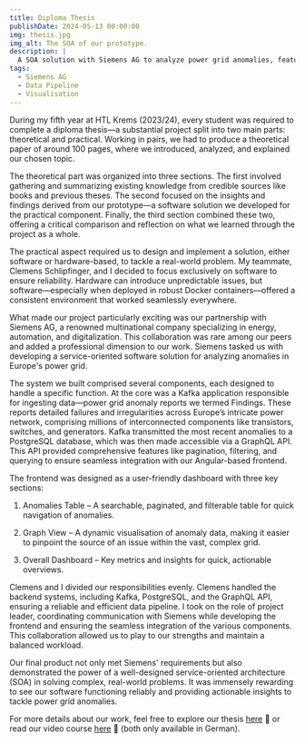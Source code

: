 ```yaml
---
title: Diploma Thesis
publishDate: 2024-05-13 00:00:00
img: thesis.jpg
img_alt: The SOA of our prototype.
description: |
  A SOA solution with Siemens AG to analyze power grid anomalies, featuring a Kafka pipeline, PostgreSQL, GraphQL API, and an Angular dashboard for visualisation.
tags:
  - Siemens AG
  - Data Pipeline
  - Visualisation 
---
```


During my fifth year at HTL Krems (2023/24), every student was required to complete a diploma thesis—a substantial project split into two main parts: theoretical and practical. Working in pairs, we had to produce a theoretical paper of around 100 pages, where we introduced, analyzed, and explained our chosen topic.

The theoretical part was organized into three sections. The first involved gathering and summarizing existing knowledge from credible sources like books and previous theses. The second focused on the insights and findings derived from our prototype—a software solution we developed for the practical component. Finally, the third section combined these two, offering a critical comparison and reflection on what we learned through the project as a whole.

The practical aspect required us to design and implement a solution, either software or hardware-based, to tackle a real-world problem. My teammate, Clemens Schlipfinger, and I decided to focus exclusively on software to ensure reliability. Hardware can introduce unpredictable issues, but software—especially when deployed in robust Docker containers—offered a consistent environment that worked seamlessly everywhere.

What made our project particularly exciting was our partnership with Siemens AG, a renowned multinational company specializing in energy, automation, and digitalization. This collaboration was rare among our peers and added a professional dimension to our work. Siemens tasked us with developing a service-oriented software solution for analyzing anomalies in Europe's power grid.

The system we built comprised several components, each designed to handle a specific function. At the core was a Kafka application responsible for ingesting data—power grid anomaly reports we termed Findings. These reports detailed failures and irregularities across Europe’s intricate power network, comprising millions of interconnected components like transistors, switches, and generators. Kafka transmitted the most recent anomalies to a PostgreSQL database, which was then made accessible via a GraphQL API. This API provided comprehensive features like pagination, filtering, and querying to ensure seamless integration with our Angular-based frontend.

The frontend was designed as a user-friendly dashboard with three key sections:

1. Anomalies Table – A searchable, paginated, and filterable table for quick navigation of anomalies.

2. Graph View – A dynamic visualisation of anomaly data, making it easier to pinpoint the source of an issue within the vast, complex grid.

3. Overall Dashboard – Key metrics and insights for quick, actionable overviews.

Clemens and I divided our responsibilities evenly. Clemens handled the backend systems, including Kafka, PostgreSQL, and the GraphQL API, ensuring a reliable and efficient data pipeline. I took on the role of project leader, coordinating communication with Siemens while developing the frontend and ensuring the seamless integration of the various components. This collaboration allowed us to play to our strengths and maintain a balanced workload.

Our final product not only met Siemens' requirements but also demonstrated the power of a well-designed service-oriented architecture (SOA) in solving complex, real-world problems. It was immensely rewarding to see our software functioning reliably and providing actionable insights to tackle power grid anomalies.

For more details about our work, feel free to explore our thesis [here](/thesis.pdf) 📜 or read our video course [here](https://videos.trueberryless.org/videos/thesis/) 🎥 (both only available in German).

